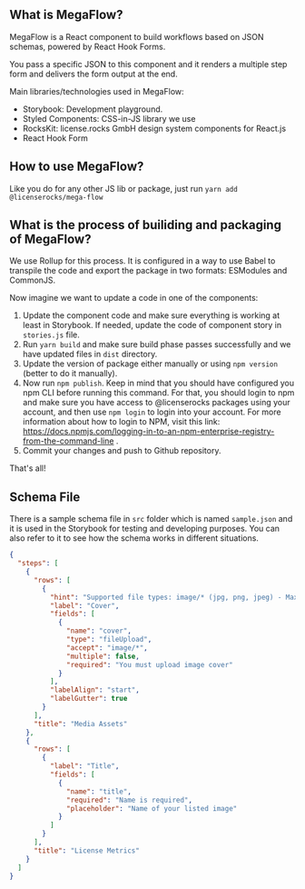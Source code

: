 ## What is MegaFlow?

MegaFlow is a React component to build workflows based on JSON schemas, powered by React Hook Forms.

You pass a specific JSON to this component and it renders a multiple step form and delivers the form output at the end.

Main libraries/technologies used in MegaFlow:

- Storybook: Development playground.
- Styled Components: CSS-in-JS library we use
- RocksKit: license.rocks GmbH design system components for React.js
- React Hook Form

## How to use MegaFlow?

Like you do for any other JS lib or package, just run `yarn add @licenserocks/mega-flow`

## What is the process of builiding and packaging of MegaFlow?

We use Rollup for this process. It is configured in a way to use Babel to transpile the code and export the package in two formats: ESModules and CommonJS.

Now imagine we want to update a code in one of the components:

1. Update the component code and make sure everything is working at least in Storybook. If needed, update the code of component story in `stories.js` file.
2. Run `yarn build` and make sure build phase passes successfully and we have updated files in `dist` directory.
3. Update the version of package either manually or using `npm version` (better to do it manually).
4. Now run `npm publish`. Keep in mind that you should have configured you npm CLI before running this command. For that, you should login to npm and make sure you have access to @licenserocks packages using your account, and then use `npm login` to login into your account. For more information about how to login to NPM, visit this link: https://docs.npmjs.com/logging-in-to-an-npm-enterprise-registry-from-the-command-line .
5. Commit your changes and push to Github repository.

That's all!

## Schema File

There is a sample schema file in `src` folder which is named `sample.json` and it is used in the Storybook for testing and developing purposes. You can also refer to it to see how the schema works in different situations.

```json
{
  "steps": [
    {
      "rows": [
        {
          "hint": "Supported file types: image/* (jpg, png, jpeg) - Max size: 2MB",
          "label": "Cover",
          "fields": [
            {
              "name": "cover",
              "type": "fileUpload",
              "accept": "image/*",
              "multiple": false,
              "required": "You must upload image cover"
            }
          ],
          "labelAlign": "start",
          "labelGutter": true
        }
      ],
      "title": "Media Assets"
    },
    {
      "rows": [
        {
          "label": "Title",
          "fields": [
            {
              "name": "title",
              "required": "Name is required",
              "placeholder": "Name of your listed image"
            }
          ]
        }
      ],
      "title": "License Metrics"
    }
  ]
}
```
